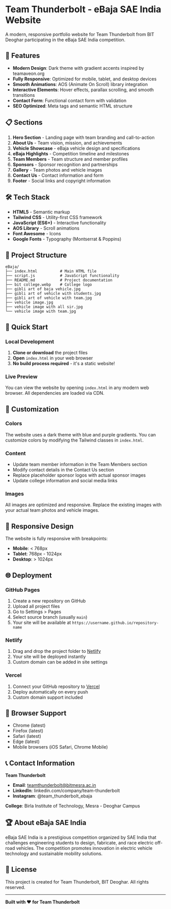 # Team Thunderbolt - eBaja SAE India Website

A modern, responsive portfolio website for Team Thunderbolt from BIT Deoghar participating in the eBaja SAE India competition.

## 🚀 Features

- **Modern Design**: Dark theme with gradient accents inspired by teamaveon.org
- **Fully Responsive**: Optimized for mobile, tablet, and desktop devices
- **Smooth Animations**: AOS (Animate On Scroll) library integration
- **Interactive Elements**: Hover effects, parallax scrolling, and smooth transitions
- **Contact Form**: Functional contact form with validation
- **SEO Optimized**: Meta tags and semantic HTML structure

## 📋 Sections

1. **Hero Section** - Landing page with team branding and call-to-action
2. **About Us** - Team vision, mission, and achievements
3. **Vehicle Showcase** - eBaja vehicle design and specifications
4. **eBaja Highlights** - Competition timeline and milestones
5. **Team Members** - Team structure and member profiles
6. **Sponsors** - Sponsor recognition and partnerships
7. **Gallery** - Team photos and vehicle images
8. **Contact Us** - Contact information and form
9. **Footer** - Social links and copyright information

## 🛠️ Tech Stack

- **HTML5** - Semantic markup
- **Tailwind CSS** - Utility-first CSS framework
- **JavaScript (ES6+)** - Interactive functionality
- **AOS Library** - Scroll animations
- **Font Awesome** - Icons
- **Google Fonts** - Typography (Montserrat & Poppins)

## 📁 Project Structure

```
eBaja/
├── index.html          # Main HTML file
├── script.js           # JavaScript functionality
├── README.md           # Project documentation
├── bit college.webp    # College logo
├── gibli art of baja vehicle.jpg
├── gibli art of vehicle with students.jpg
├── gibli art of vehicle with team.jpg
├── vehicle image.jpg
├── vehicle image with all sir.jpg
└── vehicle image with team.jpg
```

## 🚀 Quick Start

### Local Development

1. **Clone or download** the project files
2. **Open** `index.html` in your web browser
3. **No build process required** - it's a static website!

### Live Preview

You can view the website by opening `index.html` in any modern web browser. All dependencies are loaded via CDN.

## 🎨 Customization

### Colors

The website uses a dark theme with blue and purple gradients. You can customize colors by modifying the Tailwind classes in `index.html`.

### Content

- Update team member information in the Team Members section
- Modify contact details in the Contact Us section
- Replace placeholder sponsor logos with actual sponsor images
- Update college information and social media links

### Images

All images are optimized and responsive. Replace the existing images with your actual team photos and vehicle images.

## 📱 Responsive Design

The website is fully responsive with breakpoints:

- **Mobile**: < 768px
- **Tablet**: 768px - 1024px
- **Desktop**: > 1024px

## 🌐 Deployment

### GitHub Pages

1. Create a new repository on GitHub
2. Upload all project files
3. Go to Settings > Pages
4. Select source branch (usually `main`)
5. Your site will be available at `https://username.github.io/repository-name`

### Netlify

1. Drag and drop the project folder to [Netlify](https://netlify.com)
2. Your site will be deployed instantly
3. Custom domain can be added in site settings

### Vercel

1. Connect your GitHub repository to [Vercel](https://vercel.com)
2. Deploy automatically on every push
3. Custom domain support included

## 🔧 Browser Support

- Chrome (latest)
- Firefox (latest)
- Safari (latest)
- Edge (latest)
- Mobile browsers (iOS Safari, Chrome Mobile)

## 📞 Contact Information

**Team Thunderbolt**

- **Email**: teamthunderbolt@bitmesra.ac.in
- **LinkedIn**: linkedin.com/company/team-thunderbolt
- **Instagram**: @team_thunderbolt_ebaja

**College**: Birla Institute of Technology, Mesra - Deoghar Campus

## 🏆 About eBaja SAE India

eBaja SAE India is a prestigious competition organized by SAE India that challenges engineering students to design, fabricate, and race electric off-road vehicles. The competition promotes innovation in electric vehicle technology and sustainable mobility solutions.

## 📄 License

This project is created for Team Thunderbolt, BIT Deoghar. All rights reserved.

---

**Built with ❤️ for Team Thunderbolt**
